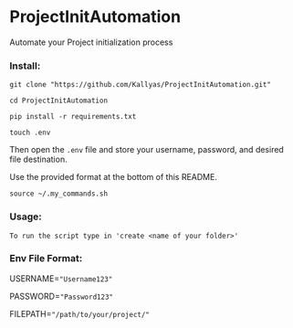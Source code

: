 # ProjectInitAutomation

Automate your Project initialization process

### Install:

```shell
git clone "https://github.com/Kallyas/ProjectInitAutomation.git"
```

`cd ProjectInitAutomation`

```shell
pip install -r requirements.txt
```

`touch .env`

Then open the `.env` file and store your username, password, and desired file destination.

Use the provided format at the bottom of this README.

```shell
source ~/.my_commands.sh
```

### Usage:

```shell
To run the script type in 'create <name of your folder>'
```

### Env File Format:

USERNAME=`"Username123"`

PASSWORD=`"Password123"`

FILEPATH=`"/path/to/your/project/"`
